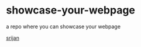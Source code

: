 # showcase-your-webpage
a repo where you can showcase your webpage

<a href="./srijan/srijan.html">srijan</a>
